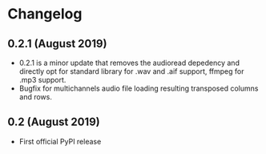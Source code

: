 # Changelog

## 0.2.1 (August 2019)

* 0.2.1 is a minor update that removes the audioread depedency and directly opt for standard library for .wav and .aif support, ffmpeg for .mp3 support. 
* Bugfix for multichannels audio file loading resulting transposed columns and rows. 


## 0.2 (August 2019)

* First official PyPI release
